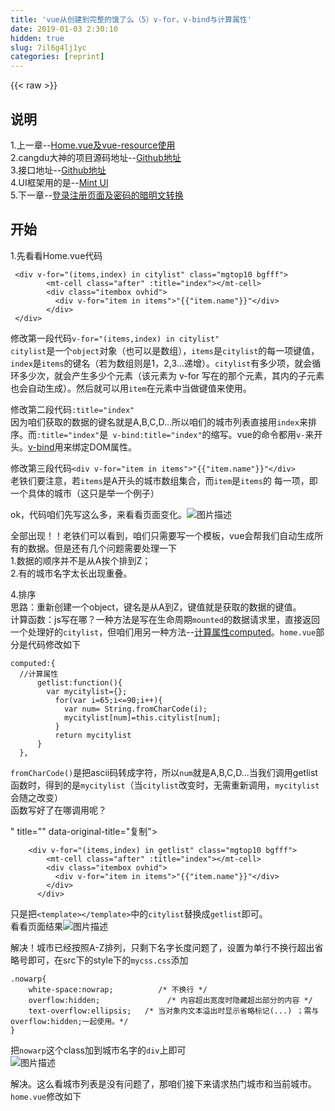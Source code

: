 ```yaml
---
title: 'vue从创建到完整的饿了么（5）v-for，v-bind与计算属性' 
date: 2019-01-03 2:30:10
hidden: true
slug: 7il6g4lj1yc
categories: [reprint]
---
```


{{< raw >}}

                    
<h2 id="articleHeader0">说明</h2>
<p>1.上一章--<a href="https://segmentfault.com/a/1190000010871856">Home.vue及vue-resource使用</a><br>2.cangdu大神的项目源码地址--<a href="https://github.com/bailicangdu/vue2-elm" rel="nofollow noreferrer" target="_blank">Github地址</a><br>3.接口地址--<a href="https://github.com/bailicangdu/node-elm/blob/master/API.md" rel="nofollow noreferrer" target="_blank">Github地址</a><br>4.UI框架用的是--<a href="https://mint-ui.github.io/#!/zh-cn" rel="nofollow noreferrer" target="_blank">Mint UI</a><br>5.下一章--<a href="https://segmentfault.com/a/1190000010889455">登录注册页面及密码的暗明文转换</a></p>
<h2 id="articleHeader1">开始</h2>
<p>1.先看看Home.vue代码</p>
<div class="widget-codetool" style="display:none;">
      <div class="widget-codetool--inner">
      <span class="selectCode code-tool" data-toggle="tooltip" data-placement="top" title="" data-original-title="全选"></span>
      <span type="button" class="copyCode code-tool" data-toggle="tooltip" data-placement="top" data-clipboard-text="<template>
  <div>
    
        <mt-header fixed>
            <span slot=&quot;left&quot;>elm</span>
            <mt-button slot=&quot;right&quot;>登录|</mt-button>
            <mt-button slot=&quot;right&quot;>注册</mt-button>
        </mt-header>
    

    <div class=&quot;padtop40&quot;>
      <div class=&quot;after ih50 padlr10 box bgfff&quot;>
        <span  class=&quot;&quot;>当前选择城市</span>
        <span  class=&quot;right fs0-8 col9f&quot;>定位不准时，请在城市列表选择</span>
      </div>
      <mt-cell  title=&quot;天津&quot; class=&quot;col after&quot; to=&quot;&quot;  is-link  value=&quot;&quot;></mt-cell>

      <div class=&quot;mgtop10 bgfff&quot;>
        <mt-cell class=&quot;after&quot; title=&quot;热门城市&quot;></mt-cell>
        <div class=&quot;itembox ovhid col&quot;>
          <div>天津</div><div>天津</div><div>天津</div><div>天津</div>
          <div>天津</div><div>天津</div><div>天津</div><div>天津</div>
          <div>天津</div><div>天津</div><div>天津</div><div>天津</div>
        </div>        
      </div>         

      <div class=&quot;mgtop10 bgfff&quot;>
        <mt-cell class=&quot;after&quot; title=&quot;A&quot;></mt-cell>
        <div class=&quot;itembox ovhid&quot;>
          <div>天津</div><div>天津</div><div>天津</div><div>天津</div>
          <div>天津</div><div>天津</div><div>天津</div><div>天津</div>
          <div>天津</div><div>天津</div>
        </div>        
      </div>    

    </div>
    
  </div>
</template>

<script>

export default {
  data () {
    return {
     
    }
  },
  component:{
  //注册组件

  },
  mounted:function(){
  //生命周期
      this.$http.get('http://cangdu.org:8001/v1/cities?type=group').then(response => {
        console.log(response);
      }, response => {
        console.log(response);
        
      });
  },
  computed:{
  //计算属性

  },
  methods:{
  //函数

  }
}
</script>

<!-- Add &quot;scoped&quot; attribute to limit CSS to this component only -->
<style scoped>
.itembox>div{
  width:25%;
  float:left;
  text-align:center;
  height:40px;
  line-height:40px;
  box-sizing: border-box;
  border-right:1px solid #e4e4e4;
  border-bottom:1px solid #e4e4e4;
}
.itembox>div:nth-child(4n){
  border-right:0px;
}
</style>" title="" data-original-title="复制"></span>
      <span type="button" class="saveToNote code-tool" data-toggle="tooltip" data-placement="top" title="" data-original-title="放进笔记"></span>
      </div>
      </div><pre class="hljs xml"><code><span class="hljs-tag">&lt;<span class="hljs-name">template</span>&gt;</span>
  <span class="hljs-tag">&lt;<span class="hljs-name">div</span>&gt;</span>
    
        <span class="hljs-tag">&lt;<span class="hljs-name">mt-header</span> <span class="hljs-attr">fixed</span>&gt;</span>
            <span class="hljs-tag">&lt;<span class="hljs-name">span</span> <span class="hljs-attr">slot</span>=<span class="hljs-string">"left"</span>&gt;</span>elm<span class="hljs-tag">&lt;/<span class="hljs-name">span</span>&gt;</span>
            <span class="hljs-tag">&lt;<span class="hljs-name">mt-button</span> <span class="hljs-attr">slot</span>=<span class="hljs-string">"right"</span>&gt;</span>登录|<span class="hljs-tag">&lt;/<span class="hljs-name">mt-button</span>&gt;</span>
            <span class="hljs-tag">&lt;<span class="hljs-name">mt-button</span> <span class="hljs-attr">slot</span>=<span class="hljs-string">"right"</span>&gt;</span>注册<span class="hljs-tag">&lt;/<span class="hljs-name">mt-button</span>&gt;</span>
        <span class="hljs-tag">&lt;/<span class="hljs-name">mt-header</span>&gt;</span>
    

    <span class="hljs-tag">&lt;<span class="hljs-name">div</span> <span class="hljs-attr">class</span>=<span class="hljs-string">"padtop40"</span>&gt;</span>
      <span class="hljs-tag">&lt;<span class="hljs-name">div</span> <span class="hljs-attr">class</span>=<span class="hljs-string">"after ih50 padlr10 box bgfff"</span>&gt;</span>
        <span class="hljs-tag">&lt;<span class="hljs-name">span</span>  <span class="hljs-attr">class</span>=<span class="hljs-string">""</span>&gt;</span>当前选择城市<span class="hljs-tag">&lt;/<span class="hljs-name">span</span>&gt;</span>
        <span class="hljs-tag">&lt;<span class="hljs-name">span</span>  <span class="hljs-attr">class</span>=<span class="hljs-string">"right fs0-8 col9f"</span>&gt;</span>定位不准时，请在城市列表选择<span class="hljs-tag">&lt;/<span class="hljs-name">span</span>&gt;</span>
      <span class="hljs-tag">&lt;/<span class="hljs-name">div</span>&gt;</span>
      <span class="hljs-tag">&lt;<span class="hljs-name">mt-cell</span>  <span class="hljs-attr">title</span>=<span class="hljs-string">"天津"</span> <span class="hljs-attr">class</span>=<span class="hljs-string">"col after"</span> <span class="hljs-attr">to</span>=<span class="hljs-string">""</span>  <span class="hljs-attr">is-link</span>  <span class="hljs-attr">value</span>=<span class="hljs-string">""</span>&gt;</span><span class="hljs-tag">&lt;/<span class="hljs-name">mt-cell</span>&gt;</span>

      <span class="hljs-tag">&lt;<span class="hljs-name">div</span> <span class="hljs-attr">class</span>=<span class="hljs-string">"mgtop10 bgfff"</span>&gt;</span>
        <span class="hljs-tag">&lt;<span class="hljs-name">mt-cell</span> <span class="hljs-attr">class</span>=<span class="hljs-string">"after"</span> <span class="hljs-attr">title</span>=<span class="hljs-string">"热门城市"</span>&gt;</span><span class="hljs-tag">&lt;/<span class="hljs-name">mt-cell</span>&gt;</span>
        <span class="hljs-tag">&lt;<span class="hljs-name">div</span> <span class="hljs-attr">class</span>=<span class="hljs-string">"itembox ovhid col"</span>&gt;</span>
          <span class="hljs-tag">&lt;<span class="hljs-name">div</span>&gt;</span>天津<span class="hljs-tag">&lt;/<span class="hljs-name">div</span>&gt;</span><span class="hljs-tag">&lt;<span class="hljs-name">div</span>&gt;</span>天津<span class="hljs-tag">&lt;/<span class="hljs-name">div</span>&gt;</span><span class="hljs-tag">&lt;<span class="hljs-name">div</span>&gt;</span>天津<span class="hljs-tag">&lt;/<span class="hljs-name">div</span>&gt;</span><span class="hljs-tag">&lt;<span class="hljs-name">div</span>&gt;</span>天津<span class="hljs-tag">&lt;/<span class="hljs-name">div</span>&gt;</span>
          <span class="hljs-tag">&lt;<span class="hljs-name">div</span>&gt;</span>天津<span class="hljs-tag">&lt;/<span class="hljs-name">div</span>&gt;</span><span class="hljs-tag">&lt;<span class="hljs-name">div</span>&gt;</span>天津<span class="hljs-tag">&lt;/<span class="hljs-name">div</span>&gt;</span><span class="hljs-tag">&lt;<span class="hljs-name">div</span>&gt;</span>天津<span class="hljs-tag">&lt;/<span class="hljs-name">div</span>&gt;</span><span class="hljs-tag">&lt;<span class="hljs-name">div</span>&gt;</span>天津<span class="hljs-tag">&lt;/<span class="hljs-name">div</span>&gt;</span>
          <span class="hljs-tag">&lt;<span class="hljs-name">div</span>&gt;</span>天津<span class="hljs-tag">&lt;/<span class="hljs-name">div</span>&gt;</span><span class="hljs-tag">&lt;<span class="hljs-name">div</span>&gt;</span>天津<span class="hljs-tag">&lt;/<span class="hljs-name">div</span>&gt;</span><span class="hljs-tag">&lt;<span class="hljs-name">div</span>&gt;</span>天津<span class="hljs-tag">&lt;/<span class="hljs-name">div</span>&gt;</span><span class="hljs-tag">&lt;<span class="hljs-name">div</span>&gt;</span>天津<span class="hljs-tag">&lt;/<span class="hljs-name">div</span>&gt;</span>
        <span class="hljs-tag">&lt;/<span class="hljs-name">div</span>&gt;</span>        
      <span class="hljs-tag">&lt;/<span class="hljs-name">div</span>&gt;</span>         

      <span class="hljs-tag">&lt;<span class="hljs-name">div</span> <span class="hljs-attr">class</span>=<span class="hljs-string">"mgtop10 bgfff"</span>&gt;</span>
        <span class="hljs-tag">&lt;<span class="hljs-name">mt-cell</span> <span class="hljs-attr">class</span>=<span class="hljs-string">"after"</span> <span class="hljs-attr">title</span>=<span class="hljs-string">"A"</span>&gt;</span><span class="hljs-tag">&lt;/<span class="hljs-name">mt-cell</span>&gt;</span>
        <span class="hljs-tag">&lt;<span class="hljs-name">div</span> <span class="hljs-attr">class</span>=<span class="hljs-string">"itembox ovhid"</span>&gt;</span>
          <span class="hljs-tag">&lt;<span class="hljs-name">div</span>&gt;</span>天津<span class="hljs-tag">&lt;/<span class="hljs-name">div</span>&gt;</span><span class="hljs-tag">&lt;<span class="hljs-name">div</span>&gt;</span>天津<span class="hljs-tag">&lt;/<span class="hljs-name">div</span>&gt;</span><span class="hljs-tag">&lt;<span class="hljs-name">div</span>&gt;</span>天津<span class="hljs-tag">&lt;/<span class="hljs-name">div</span>&gt;</span><span class="hljs-tag">&lt;<span class="hljs-name">div</span>&gt;</span>天津<span class="hljs-tag">&lt;/<span class="hljs-name">div</span>&gt;</span>
          <span class="hljs-tag">&lt;<span class="hljs-name">div</span>&gt;</span>天津<span class="hljs-tag">&lt;/<span class="hljs-name">div</span>&gt;</span><span class="hljs-tag">&lt;<span class="hljs-name">div</span>&gt;</span>天津<span class="hljs-tag">&lt;/<span class="hljs-name">div</span>&gt;</span><span class="hljs-tag">&lt;<span class="hljs-name">div</span>&gt;</span>天津<span class="hljs-tag">&lt;/<span class="hljs-name">div</span>&gt;</span><span class="hljs-tag">&lt;<span class="hljs-name">div</span>&gt;</span>天津<span class="hljs-tag">&lt;/<span class="hljs-name">div</span>&gt;</span>
          <span class="hljs-tag">&lt;<span class="hljs-name">div</span>&gt;</span>天津<span class="hljs-tag">&lt;/<span class="hljs-name">div</span>&gt;</span><span class="hljs-tag">&lt;<span class="hljs-name">div</span>&gt;</span>天津<span class="hljs-tag">&lt;/<span class="hljs-name">div</span>&gt;</span>
        <span class="hljs-tag">&lt;/<span class="hljs-name">div</span>&gt;</span>        
      <span class="hljs-tag">&lt;/<span class="hljs-name">div</span>&gt;</span>    

    <span class="hljs-tag">&lt;/<span class="hljs-name">div</span>&gt;</span>
    
  <span class="hljs-tag">&lt;/<span class="hljs-name">div</span>&gt;</span>
<span class="hljs-tag">&lt;/<span class="hljs-name">template</span>&gt;</span>

<span class="hljs-tag">&lt;<span class="hljs-name">script</span>&gt;</span><span class="javascript">

<span class="hljs-keyword">export</span> <span class="hljs-keyword">default</span> {
  data () {
    <span class="hljs-keyword">return</span> {
     
    }
  },
  <span class="hljs-attr">component</span>:{
  <span class="hljs-comment">//注册组件</span>

  },
  <span class="hljs-attr">mounted</span>:<span class="hljs-function"><span class="hljs-keyword">function</span>(<span class="hljs-params"></span>)</span>{
  <span class="hljs-comment">//生命周期</span>
      <span class="hljs-keyword">this</span>.$http.get(<span class="hljs-string">'http://cangdu.org:8001/v1/cities?type=group'</span>).then(<span class="hljs-function"><span class="hljs-params">response</span> =&gt;</span> {
        <span class="hljs-built_in">console</span>.log(response);
      }, response =&gt; {
        <span class="hljs-built_in">console</span>.log(response);
        
      });
  },
  <span class="hljs-attr">computed</span>:{
  <span class="hljs-comment">//计算属性</span>

  },
  <span class="hljs-attr">methods</span>:{
  <span class="hljs-comment">//函数</span>

  }
}
</span><span class="hljs-tag">&lt;/<span class="hljs-name">script</span>&gt;</span>

<span class="hljs-comment">&lt;!-- Add "scoped" attribute to limit CSS to this component only --&gt;</span>
<span class="hljs-tag">&lt;<span class="hljs-name">style</span> <span class="hljs-attr">scoped</span>&gt;</span><span class="css">
<span class="hljs-selector-class">.itembox</span>&gt;<span class="hljs-selector-tag">div</span>{
  <span class="hljs-attribute">width</span>:<span class="hljs-number">25%</span>;
  <span class="hljs-attribute">float</span>:left;
  <span class="hljs-attribute">text-align</span>:center;
  <span class="hljs-attribute">height</span>:<span class="hljs-number">40px</span>;
  <span class="hljs-attribute">line-height</span>:<span class="hljs-number">40px</span>;
  <span class="hljs-attribute">box-sizing</span>: border-box;
  <span class="hljs-attribute">border-right</span>:<span class="hljs-number">1px</span> solid <span class="hljs-number">#e4e4e4</span>;
  <span class="hljs-attribute">border-bottom</span>:<span class="hljs-number">1px</span> solid <span class="hljs-number">#e4e4e4</span>;
}
<span class="hljs-selector-class">.itembox</span>&gt;<span class="hljs-selector-tag">div</span><span class="hljs-selector-pseudo">:nth-child(4n)</span>{
  <span class="hljs-attribute">border-right</span>:<span class="hljs-number">0px</span>;
}
</span><span class="hljs-tag">&lt;/<span class="hljs-name">style</span>&gt;</span></code></pre>
<p>效果如下<span class="img-wrap"><img data-src="/img/bVTMsh?w=1920&amp;h=1048" src="https://static.alili.tech/img/bVTMsh?w=1920&amp;h=1048" alt="图片描述" title="图片描述" style="cursor: pointer; display: inline;"></span></p>
<p>2.赋值</p>
<p>首先我们要把城市列表的信息先赋值给一个变量，这样我们就可以调用了嘛。<span class="img-wrap"><img data-src="/img/bVTMvq?w=1920&amp;h=1048" src="https://static.alili.tech/img/bVTMvq?w=1920&amp;h=1048" alt="图片描述" title="图片描述" style="cursor: pointer; display: inline;"></span></p>
<p>3.v-for<br>城市列表我们有了，但是我们怎么把它显示到页面呢？难道要用<code>for</code>循环拼接字符串插到页里么？NONONO，那还是操作DOM节点，而VUE的好处之一就是操作数据来控制DOM。循环VUE用的是<a href="https://cn.vuejs.org/v2/guide/list.html#v-for" rel="nofollow noreferrer" target="_blank">v-for</a>，<code>home.vue</code>的html部分代码修改如下</p>
<div class="widget-codetool" style="display:none;">
      <div class="widget-codetool--inner">
      <span class="selectCode code-tool" data-toggle="tooltip" data-placement="top" title="" data-original-title="全选"></span>
      <span type="button" class="copyCode code-tool" data-toggle="tooltip" data-placement="top" data-clipboard-text="<template>
  <div>
    
        <mt-header fixed>
            <span slot=&quot;left&quot;>elm</span>
            <mt-button slot=&quot;right&quot;>登录|</mt-button>
            <mt-button slot=&quot;right&quot;>注册</mt-button>
        </mt-header>
    

    <div class=&quot;padtop40&quot;>
      <div class=&quot;after ih50 padlr10 box bgfff&quot;>
        <span  class=&quot;&quot;>当前选择城市</span>
        <span  class=&quot;right fs0-8 col9f&quot;>定位不准时，请在城市列表选择</span>
      </div>
      <mt-cell  title=&quot;天津&quot; class=&quot;col after&quot; to=&quot;&quot;  is-link  value=&quot;&quot;></mt-cell>

      <div class=&quot;mgtop10 bgfff&quot;>
        <mt-cell class=&quot;after&quot; title=&quot;热门城市&quot;></mt-cell>
        <div class=&quot;itembox ovhid col&quot;>
          <div>天津</div><div>天津</div><div>天津</div><div>天津</div>
          <div>天津</div><div>天津</div><div>天津</div><div>天津</div>
          <div>天津</div><div>天津</div><div>天津</div><div>天津</div>
        </div>        
      </div>         

       <div v-for=&quot;(items,index) in citylist&quot; class=&quot;mgtop10 bgfff&quot;>
        <mt-cell class=&quot;after&quot; :title=&quot;index&quot;></mt-cell>
        <div class=&quot;itembox ovhid&quot;>
          <div v-for=&quot;item in items&quot;>"{{"item.name"}}"</div>
        </div>        
      </div>  

    </div>
    
  </div>
</template>" title="" data-original-title="复制"></span>
      <span type="button" class="saveToNote code-tool" data-toggle="tooltip" data-placement="top" title="" data-original-title="放进笔记"></span>
      </div>
      </div><pre class="hljs django"><code><span class="xml"><span class="hljs-tag">&lt;<span class="hljs-name">template</span>&gt;</span>
  <span class="hljs-tag">&lt;<span class="hljs-name">div</span>&gt;</span>
    
        <span class="hljs-tag">&lt;<span class="hljs-name">mt-header</span> <span class="hljs-attr">fixed</span>&gt;</span>
            <span class="hljs-tag">&lt;<span class="hljs-name">span</span> <span class="hljs-attr">slot</span>=<span class="hljs-string">"left"</span>&gt;</span>elm<span class="hljs-tag">&lt;/<span class="hljs-name">span</span>&gt;</span>
            <span class="hljs-tag">&lt;<span class="hljs-name">mt-button</span> <span class="hljs-attr">slot</span>=<span class="hljs-string">"right"</span>&gt;</span>登录|<span class="hljs-tag">&lt;/<span class="hljs-name">mt-button</span>&gt;</span>
            <span class="hljs-tag">&lt;<span class="hljs-name">mt-button</span> <span class="hljs-attr">slot</span>=<span class="hljs-string">"right"</span>&gt;</span>注册<span class="hljs-tag">&lt;/<span class="hljs-name">mt-button</span>&gt;</span>
        <span class="hljs-tag">&lt;/<span class="hljs-name">mt-header</span>&gt;</span>
    

    <span class="hljs-tag">&lt;<span class="hljs-name">div</span> <span class="hljs-attr">class</span>=<span class="hljs-string">"padtop40"</span>&gt;</span>
      <span class="hljs-tag">&lt;<span class="hljs-name">div</span> <span class="hljs-attr">class</span>=<span class="hljs-string">"after ih50 padlr10 box bgfff"</span>&gt;</span>
        <span class="hljs-tag">&lt;<span class="hljs-name">span</span>  <span class="hljs-attr">class</span>=<span class="hljs-string">""</span>&gt;</span>当前选择城市<span class="hljs-tag">&lt;/<span class="hljs-name">span</span>&gt;</span>
        <span class="hljs-tag">&lt;<span class="hljs-name">span</span>  <span class="hljs-attr">class</span>=<span class="hljs-string">"right fs0-8 col9f"</span>&gt;</span>定位不准时，请在城市列表选择<span class="hljs-tag">&lt;/<span class="hljs-name">span</span>&gt;</span>
      <span class="hljs-tag">&lt;/<span class="hljs-name">div</span>&gt;</span>
      <span class="hljs-tag">&lt;<span class="hljs-name">mt-cell</span>  <span class="hljs-attr">title</span>=<span class="hljs-string">"天津"</span> <span class="hljs-attr">class</span>=<span class="hljs-string">"col after"</span> <span class="hljs-attr">to</span>=<span class="hljs-string">""</span>  <span class="hljs-attr">is-link</span>  <span class="hljs-attr">value</span>=<span class="hljs-string">""</span>&gt;</span><span class="hljs-tag">&lt;/<span class="hljs-name">mt-cell</span>&gt;</span>

      <span class="hljs-tag">&lt;<span class="hljs-name">div</span> <span class="hljs-attr">class</span>=<span class="hljs-string">"mgtop10 bgfff"</span>&gt;</span>
        <span class="hljs-tag">&lt;<span class="hljs-name">mt-cell</span> <span class="hljs-attr">class</span>=<span class="hljs-string">"after"</span> <span class="hljs-attr">title</span>=<span class="hljs-string">"热门城市"</span>&gt;</span><span class="hljs-tag">&lt;/<span class="hljs-name">mt-cell</span>&gt;</span>
        <span class="hljs-tag">&lt;<span class="hljs-name">div</span> <span class="hljs-attr">class</span>=<span class="hljs-string">"itembox ovhid col"</span>&gt;</span>
          <span class="hljs-tag">&lt;<span class="hljs-name">div</span>&gt;</span>天津<span class="hljs-tag">&lt;/<span class="hljs-name">div</span>&gt;</span><span class="hljs-tag">&lt;<span class="hljs-name">div</span>&gt;</span>天津<span class="hljs-tag">&lt;/<span class="hljs-name">div</span>&gt;</span><span class="hljs-tag">&lt;<span class="hljs-name">div</span>&gt;</span>天津<span class="hljs-tag">&lt;/<span class="hljs-name">div</span>&gt;</span><span class="hljs-tag">&lt;<span class="hljs-name">div</span>&gt;</span>天津<span class="hljs-tag">&lt;/<span class="hljs-name">div</span>&gt;</span>
          <span class="hljs-tag">&lt;<span class="hljs-name">div</span>&gt;</span>天津<span class="hljs-tag">&lt;/<span class="hljs-name">div</span>&gt;</span><span class="hljs-tag">&lt;<span class="hljs-name">div</span>&gt;</span>天津<span class="hljs-tag">&lt;/<span class="hljs-name">div</span>&gt;</span><span class="hljs-tag">&lt;<span class="hljs-name">div</span>&gt;</span>天津<span class="hljs-tag">&lt;/<span class="hljs-name">div</span>&gt;</span><span class="hljs-tag">&lt;<span class="hljs-name">div</span>&gt;</span>天津<span class="hljs-tag">&lt;/<span class="hljs-name">div</span>&gt;</span>
          <span class="hljs-tag">&lt;<span class="hljs-name">div</span>&gt;</span>天津<span class="hljs-tag">&lt;/<span class="hljs-name">div</span>&gt;</span><span class="hljs-tag">&lt;<span class="hljs-name">div</span>&gt;</span>天津<span class="hljs-tag">&lt;/<span class="hljs-name">div</span>&gt;</span><span class="hljs-tag">&lt;<span class="hljs-name">div</span>&gt;</span>天津<span class="hljs-tag">&lt;/<span class="hljs-name">div</span>&gt;</span><span class="hljs-tag">&lt;<span class="hljs-name">div</span>&gt;</span>天津<span class="hljs-tag">&lt;/<span class="hljs-name">div</span>&gt;</span>
        <span class="hljs-tag">&lt;/<span class="hljs-name">div</span>&gt;</span>        
      <span class="hljs-tag">&lt;/<span class="hljs-name">div</span>&gt;</span>         

       <span class="hljs-tag">&lt;<span class="hljs-name">div</span> <span class="hljs-attr">v-for</span>=<span class="hljs-string">"(items,index) in citylist"</span> <span class="hljs-attr">class</span>=<span class="hljs-string">"mgtop10 bgfff"</span>&gt;</span>
        <span class="hljs-tag">&lt;<span class="hljs-name">mt-cell</span> <span class="hljs-attr">class</span>=<span class="hljs-string">"after"</span> <span class="hljs-attr">:title</span>=<span class="hljs-string">"index"</span>&gt;</span><span class="hljs-tag">&lt;/<span class="hljs-name">mt-cell</span>&gt;</span>
        <span class="hljs-tag">&lt;<span class="hljs-name">div</span> <span class="hljs-attr">class</span>=<span class="hljs-string">"itembox ovhid"</span>&gt;</span>
          <span class="hljs-tag">&lt;<span class="hljs-name">div</span> <span class="hljs-attr">v-for</span>=<span class="hljs-string">"item in items"</span>&gt;</span></span><span class="hljs-template-variable">"{{"item.name"}}"</span><span class="xml"><span class="hljs-tag">&lt;/<span class="hljs-name">div</span>&gt;</span>
        <span class="hljs-tag">&lt;/<span class="hljs-name">div</span>&gt;</span>        
      <span class="hljs-tag">&lt;/<span class="hljs-name">div</span>&gt;</span>  

    <span class="hljs-tag">&lt;/<span class="hljs-name">div</span>&gt;</span>
    
  <span class="hljs-tag">&lt;/<span class="hljs-name">div</span>&gt;</span>
<span class="hljs-tag">&lt;/<span class="hljs-name">template</span>&gt;</span></span></code></pre>
<p>其实只是把全部城市列表的代码修改如下</p>
<div class="widget-codetool" style="display:none;">
      <div class="widget-codetool--inner">
      <span class="selectCode code-tool" data-toggle="tooltip" data-placement="top" title="" data-original-title="全选"></span>
      <span type="button" class="copyCode code-tool" data-toggle="tooltip" data-placement="top" data-clipboard-text=" <div v-for=&quot;(items,index) in citylist&quot; class=&quot;mgtop10 bgfff&quot;>
        <mt-cell class=&quot;after&quot; :title=&quot;index&quot;></mt-cell>
        <div class=&quot;itembox ovhid&quot;>
          <div v-for=&quot;item in items&quot;>"{{"item.name"}}"</div>
        </div>        
 </div>  " title="" data-original-title="复制"></span>
      <span type="button" class="saveToNote code-tool" data-toggle="tooltip" data-placement="top" title="" data-original-title="放进笔记"></span>
      </div>
      </div><pre class="hljs applescript"><code> &lt;<span class="hljs-keyword">div</span> v-<span class="hljs-keyword">for</span>=<span class="hljs-string">"(items,index) in citylist"</span> <span class="hljs-built_in">class</span>=<span class="hljs-string">"mgtop10 bgfff"</span>&gt;
        &lt;mt-cell <span class="hljs-built_in">class</span>=<span class="hljs-string">"after"</span> :title=<span class="hljs-string">"index"</span>&gt;&lt;/mt-cell&gt;
        &lt;<span class="hljs-keyword">div</span> <span class="hljs-built_in">class</span>=<span class="hljs-string">"itembox ovhid"</span>&gt;
          &lt;<span class="hljs-keyword">div</span> v-<span class="hljs-keyword">for</span>=<span class="hljs-string">"item in items"</span>&gt;"{{"<span class="hljs-built_in">item</span>.<span class="hljs-built_in">name</span>"}}"&lt;/<span class="hljs-keyword">div</span>&gt;
        &lt;/<span class="hljs-keyword">div</span>&gt;        
 &lt;/<span class="hljs-keyword">div</span>&gt;  </code></pre>
<p>修改第一段代码<code>v-for="(items,index) in citylist"</code><br><code>citylist</code>是一个<code>object</code>对象（也可以是数组），<code>items</code>是<code>citylist</code>的每一项键值，<code>index</code>是<code>items</code>的键名（若为数组则是1，2,3...递增）。<code>citylist</code>有多少项，就会循环多少次，就会产生多少个元素（该元素为 v-for 写在的那个元素，其内的子元素也会自动生成）。然后就可以用<code>item</code>在元素中当做键值来使用。</p>
<p>修改第二段代码<code>:title="index"</code><br>因为咱们获取的数据的键名就是A,B,C,D...所以咱们的城市列表直接用<code>index</code>来排序。而<code>:title="index"</code>是<code> v-bind:title="index"</code>的缩写。vue的命令都用<code>v-</code>来开头。<a href="https://cn.vuejs.org/v2/api/#v-bind" rel="nofollow noreferrer" target="_blank">v-bind</a>用来绑定DOM属性。</p>
<p>修改第三段代码<code>&lt;div v-for="item in items"&gt;"{{"item.name"}}"&lt;/div&gt;</code><br>老铁们要注意，若<code>items</code>是A开头的城市数组集合，而<code>item</code>是<code>items</code>的 每一项，即一个具体的城市（这只是举一个例子）</p>
<p>ok，代码咱们先写这么多，来看看页面变化。<span class="img-wrap"><img data-src="/img/bVTMFa?w=1920&amp;h=1048" src="https://static.alili.tech/img/bVTMFa?w=1920&amp;h=1048" alt="图片描述" title="图片描述" style="cursor: pointer; display: inline;"></span></p>
<p>全部出现！！老铁们可以看到，咱们只需要写一个模板，vue会帮我们自动生成所有的数据。但是还有几个问题需要处理一下<br>1.数据的顺序并不是从A挨个排到Z；<br>2.有的城市名字太长出现重叠。</p>
<p>4.排序<br>思路：重新创建一个object，键名是从A到Z，键值就是获取的数据的键值。<br>计算函数：js写在哪？一种方法是写在生命周期<code>mounted</code>的数据请求里，直接返回一个处理好的<code>citylist</code>，但咱们用另一种方法--<a href="https://cn.vuejs.org/v2/guide/computed.html#%E5%9F%BA%E7%A1%80%E4%BE%8B%E5%AD%90" rel="nofollow noreferrer" target="_blank">计算属性computed</a>。<code>home.vue</code>部分是代码修改如下</p>
<div class="widget-codetool" style="display:none;">
      <div class="widget-codetool--inner">
      <span class="selectCode code-tool" data-toggle="tooltip" data-placement="top" title="" data-original-title="全选"></span>
      <span type="button" class="copyCode code-tool" data-toggle="tooltip" data-placement="top" data-clipboard-text="computed:{
  //计算属性
      getlist:function(){
        var mycitylist={};
          for(var i=65;i<=90;i++){
            var num= String.fromCharCode(i);
            mycitylist[num]=this.citylist[num];
          }
          return mycitylist
      }
  }," title="" data-original-title="复制"></span>
      <span type="button" class="saveToNote code-tool" data-toggle="tooltip" data-placement="top" title="" data-original-title="放进笔记"></span>
      </div>
      </div><pre class="hljs dart"><code>computed:{
  <span class="hljs-comment">//计算属性</span>
      getlist:function(){
        <span class="hljs-keyword">var</span> mycitylist={};
          <span class="hljs-keyword">for</span>(<span class="hljs-keyword">var</span> i=<span class="hljs-number">65</span>;i&lt;=<span class="hljs-number">90</span>;i++){
            <span class="hljs-keyword">var</span> <span class="hljs-built_in">num</span>= <span class="hljs-built_in">String</span>.fromCharCode(i);
            mycitylist[<span class="hljs-built_in">num</span>]=<span class="hljs-keyword">this</span>.citylist[<span class="hljs-built_in">num</span>];
          }
          <span class="hljs-keyword">return</span> mycitylist
      }
  },</code></pre>
<p><code>fromCharCode()</code>是把ascii码转成字符，所以<code>num</code>就是A,B,C,D...当我们调用getlist函数时，得到的是<code>mycitylist</code>（当<code>citylist</code>改变时，无需重新调用，<code>mycitylist</code>会随之改变）<br>函数写好了在哪调用呢？</p>
<div class="widget-codetool" style="display:none;">
      <div class="widget-codetool--inner">
      <span class="selectCode code-tool" data-toggle="tooltip" data-placement="top" title="" data-original-title="全选"></span>
      <span type="button" class="copyCode code-tool" data-toggle="tooltip" data-placement="top" data-clipboard-text="    <div v-for=&quot;(items,index) in getlist&quot; class=&quot;mgtop10 bgfff&quot;>
        <mt-cell class=&quot;after&quot; :title=&quot;index&quot;></mt-cell>
        <div class=&quot;itembox ovhid&quot;>
          <div v-for=&quot;item in items&quot;>"{{"item.name"}}"</div>
        </div>        
      </div>  " title="" data-original-title="复制"></span>
      <span type="button" class="saveToNote code-tool" data-toggle="tooltip" data-placement="top" title="" data-original-title="放进笔记"></span>
      </div>
      </div><pre class="hljs applescript"><code>    &lt;<span class="hljs-keyword">div</span> v-<span class="hljs-keyword">for</span>=<span class="hljs-string">"(items,index) in getlist"</span> <span class="hljs-built_in">class</span>=<span class="hljs-string">"mgtop10 bgfff"</span>&gt;
        &lt;mt-cell <span class="hljs-built_in">class</span>=<span class="hljs-string">"after"</span> :title=<span class="hljs-string">"index"</span>&gt;&lt;/mt-cell&gt;
        &lt;<span class="hljs-keyword">div</span> <span class="hljs-built_in">class</span>=<span class="hljs-string">"itembox ovhid"</span>&gt;
          &lt;<span class="hljs-keyword">div</span> v-<span class="hljs-keyword">for</span>=<span class="hljs-string">"item in items"</span>&gt;"{{"<span class="hljs-built_in">item</span>.<span class="hljs-built_in">name</span>"}}"&lt;/<span class="hljs-keyword">div</span>&gt;
        &lt;/<span class="hljs-keyword">div</span>&gt;        
      &lt;/<span class="hljs-keyword">div</span>&gt;  </code></pre>
<p>只是把<code>&lt;template&gt;&lt;/template&gt;</code>中的<code>citylist</code>替换成<code>getlist</code>即可。<br>看看页面结果<span class="img-wrap"><img data-src="/img/bVTMUw?w=1920&amp;h=1048" src="https://static.alili.tech/img/bVTMUw?w=1920&amp;h=1048" alt="图片描述" title="图片描述" style="cursor: pointer; display: inline;"></span></p>
<p>解决！城市已经按照A-Z排列，只剩下名字长度问题了，设置为单行不换行超出省略号即可，在src下的style下的<code>mycss.css</code>添加</p>
<div class="widget-codetool" style="display:none;">
      <div class="widget-codetool--inner">
      <span class="selectCode code-tool" data-toggle="tooltip" data-placement="top" title="" data-original-title="全选"></span>
      <span type="button" class="copyCode code-tool" data-toggle="tooltip" data-placement="top" data-clipboard-text=".nowarp{
    white-space:nowrap;          /* 不换行 */
    overflow:hidden;               /* 内容超出宽度时隐藏超出部分的内容 */
    text-overflow:ellipsis;   /* 当对象内文本溢出时显示省略标记(...) ；需与overflow:hidden;一起使用。*/
}" title="" data-original-title="复制"></span>
      <span type="button" class="saveToNote code-tool" data-toggle="tooltip" data-placement="top" title="" data-original-title="放进笔记"></span>
      </div>
      </div><pre class="hljs css"><code><span class="hljs-selector-class">.nowarp</span>{
    <span class="hljs-attribute">white-space</span>:nowrap;          <span class="hljs-comment">/* 不换行 */</span>
    <span class="hljs-attribute">overflow</span>:hidden;               <span class="hljs-comment">/* 内容超出宽度时隐藏超出部分的内容 */</span>
    <span class="hljs-attribute">text-overflow</span>:ellipsis;   <span class="hljs-comment">/* 当对象内文本溢出时显示省略标记(...) ；需与overflow:hidden;一起使用。*/</span>
}</code></pre>
<p>把<code>nowarp</code>这个class加到城市名字的<code>div</code>上即可<br><span class="img-wrap"><img data-src="/img/bVTMVb?w=379&amp;h=670" src="https://static.alili.tech/img/bVTMVb?w=379&amp;h=670" alt="图片描述" title="图片描述" style="cursor: pointer; display: inline;"></span></p>
<p>解决。这么看城市列表是没有问题了，那咱们接下来请求热门城市和当前城市。<code>home.vue</code>修改如下</p>
<div class="widget-codetool" style="display:none;">
      <div class="widget-codetool--inner">
      <span class="selectCode code-tool" data-toggle="tooltip" data-placement="top" title="" data-original-title="全选"></span>
      <span type="button" class="copyCode code-tool" data-toggle="tooltip" data-placement="top" data-clipboard-text="<template>
  <div>
    
        <mt-header fixed>
            <span slot=&quot;left&quot;>elm</span>
            <mt-button slot=&quot;right&quot;>登录|</mt-button>
            <mt-button slot=&quot;right&quot;>注册</mt-button>
        </mt-header>
    

    <div class=&quot;padtop40&quot;>
      <div class=&quot;after ih50 padlr10 box bgfff&quot;>
        <span  class=&quot;&quot;>当前选择城市</span>
        <span  class=&quot;right fs0-8 col9f&quot;>定位不准时，请在城市列表选择</span>
      </div>
      <mt-cell  :title=&quot;nowcity.name&quot; class=&quot;col after&quot; to=&quot;&quot;  is-link  value=&quot;&quot;></mt-cell>

      <div class=&quot;mgtop10 bgfff&quot;>
        <mt-cell class=&quot;after&quot; title=&quot;热门城市&quot;></mt-cell>
        <div class=&quot;itembox ovhid col&quot;>
          <div v-for=&quot;item in hotcity&quot;>"{{"item.name"}}"</div>
        </div>        
      </div>         

      <div v-for=&quot;(items,index) in getlist&quot; class=&quot;mgtop10 bgfff&quot;>
        <mt-cell class=&quot;after&quot; :title=&quot;index&quot;></mt-cell>
        <div class=&quot;itembox ovhid&quot;>
          <div class=&quot;nowarp&quot; v-for=&quot;item in items&quot;>"{{"item.name"}}"</div>
        </div>        
      </div>  

    </div>
    
  </div>
</template>

<script>

export default {
  data () {
    return {
      citylist:&quot;&quot;,
      hotcity:&quot;&quot;,
      nowcity:&quot;&quot;
    }
  },
  component:{
  //注册组件

  },
  mounted:function(){
  //生命周期
      //城市列表
      this.$http.get('http://cangdu.org:8001/v1/cities?type=group').then(response => {
        console.log(response);
        this.citylist=response.body;
      }, response => {
        console.log(response);
        
      });
      //热门城市
      this.$http.get('http://cangdu.org:8001/v1/cities?type=hot').then(response => {
        console.log(response);
        this.hotcity=response.body;
      }, response => {
        console.log(response);
        
      });
      //定位城市
      this.$http.get('http://cangdu.org:8001/v1/cities?type=guess').then(response => {
        console.log(response);
        this.nowcity=response.body;
      }, response => {
        console.log(response);
        
      });

  },
  computed:{
  //计算属性
      getlist:function(){
        var mycitylist={};
          for(var i=65;i<=90;i++){
            var num= String.fromCharCode(i);
            mycitylist[num]=this.citylist[num];
          }
          return mycitylist
      }
  },
  methods:{
  //函数

  }
}
</script>

<!-- Add &quot;scoped&quot; attribute to limit CSS to this component only -->
<style scoped>
.itembox>div{
  width:25%;
  float:left;
  text-align:center;
  height:40px;
  line-height:40px;
  box-sizing: border-box;
  border-right:1px solid #e4e4e4;
  border-bottom:1px solid #e4e4e4;
}
.itembox>div:nth-child(4n){
  border-right:0px;
}
</style>" title="" data-original-title="复制"></span>
      <span type="button" class="saveToNote code-tool" data-toggle="tooltip" data-placement="top" title="" data-original-title="放进笔记"></span>
      </div>
      </div><pre class="hljs django"><code><span class="xml"><span class="hljs-tag">&lt;<span class="hljs-name">template</span>&gt;</span>
  <span class="hljs-tag">&lt;<span class="hljs-name">div</span>&gt;</span>
    
        <span class="hljs-tag">&lt;<span class="hljs-name">mt-header</span> <span class="hljs-attr">fixed</span>&gt;</span>
            <span class="hljs-tag">&lt;<span class="hljs-name">span</span> <span class="hljs-attr">slot</span>=<span class="hljs-string">"left"</span>&gt;</span>elm<span class="hljs-tag">&lt;/<span class="hljs-name">span</span>&gt;</span>
            <span class="hljs-tag">&lt;<span class="hljs-name">mt-button</span> <span class="hljs-attr">slot</span>=<span class="hljs-string">"right"</span>&gt;</span>登录|<span class="hljs-tag">&lt;/<span class="hljs-name">mt-button</span>&gt;</span>
            <span class="hljs-tag">&lt;<span class="hljs-name">mt-button</span> <span class="hljs-attr">slot</span>=<span class="hljs-string">"right"</span>&gt;</span>注册<span class="hljs-tag">&lt;/<span class="hljs-name">mt-button</span>&gt;</span>
        <span class="hljs-tag">&lt;/<span class="hljs-name">mt-header</span>&gt;</span>
    

    <span class="hljs-tag">&lt;<span class="hljs-name">div</span> <span class="hljs-attr">class</span>=<span class="hljs-string">"padtop40"</span>&gt;</span>
      <span class="hljs-tag">&lt;<span class="hljs-name">div</span> <span class="hljs-attr">class</span>=<span class="hljs-string">"after ih50 padlr10 box bgfff"</span>&gt;</span>
        <span class="hljs-tag">&lt;<span class="hljs-name">span</span>  <span class="hljs-attr">class</span>=<span class="hljs-string">""</span>&gt;</span>当前选择城市<span class="hljs-tag">&lt;/<span class="hljs-name">span</span>&gt;</span>
        <span class="hljs-tag">&lt;<span class="hljs-name">span</span>  <span class="hljs-attr">class</span>=<span class="hljs-string">"right fs0-8 col9f"</span>&gt;</span>定位不准时，请在城市列表选择<span class="hljs-tag">&lt;/<span class="hljs-name">span</span>&gt;</span>
      <span class="hljs-tag">&lt;/<span class="hljs-name">div</span>&gt;</span>
      <span class="hljs-tag">&lt;<span class="hljs-name">mt-cell</span>  <span class="hljs-attr">:title</span>=<span class="hljs-string">"nowcity.name"</span> <span class="hljs-attr">class</span>=<span class="hljs-string">"col after"</span> <span class="hljs-attr">to</span>=<span class="hljs-string">""</span>  <span class="hljs-attr">is-link</span>  <span class="hljs-attr">value</span>=<span class="hljs-string">""</span>&gt;</span><span class="hljs-tag">&lt;/<span class="hljs-name">mt-cell</span>&gt;</span>

      <span class="hljs-tag">&lt;<span class="hljs-name">div</span> <span class="hljs-attr">class</span>=<span class="hljs-string">"mgtop10 bgfff"</span>&gt;</span>
        <span class="hljs-tag">&lt;<span class="hljs-name">mt-cell</span> <span class="hljs-attr">class</span>=<span class="hljs-string">"after"</span> <span class="hljs-attr">title</span>=<span class="hljs-string">"热门城市"</span>&gt;</span><span class="hljs-tag">&lt;/<span class="hljs-name">mt-cell</span>&gt;</span>
        <span class="hljs-tag">&lt;<span class="hljs-name">div</span> <span class="hljs-attr">class</span>=<span class="hljs-string">"itembox ovhid col"</span>&gt;</span>
          <span class="hljs-tag">&lt;<span class="hljs-name">div</span> <span class="hljs-attr">v-for</span>=<span class="hljs-string">"item in hotcity"</span>&gt;</span></span><span class="hljs-template-variable">"{{"item.name"}}"</span><span class="xml"><span class="hljs-tag">&lt;/<span class="hljs-name">div</span>&gt;</span>
        <span class="hljs-tag">&lt;/<span class="hljs-name">div</span>&gt;</span>        
      <span class="hljs-tag">&lt;/<span class="hljs-name">div</span>&gt;</span>         

      <span class="hljs-tag">&lt;<span class="hljs-name">div</span> <span class="hljs-attr">v-for</span>=<span class="hljs-string">"(items,index) in getlist"</span> <span class="hljs-attr">class</span>=<span class="hljs-string">"mgtop10 bgfff"</span>&gt;</span>
        <span class="hljs-tag">&lt;<span class="hljs-name">mt-cell</span> <span class="hljs-attr">class</span>=<span class="hljs-string">"after"</span> <span class="hljs-attr">:title</span>=<span class="hljs-string">"index"</span>&gt;</span><span class="hljs-tag">&lt;/<span class="hljs-name">mt-cell</span>&gt;</span>
        <span class="hljs-tag">&lt;<span class="hljs-name">div</span> <span class="hljs-attr">class</span>=<span class="hljs-string">"itembox ovhid"</span>&gt;</span>
          <span class="hljs-tag">&lt;<span class="hljs-name">div</span> <span class="hljs-attr">class</span>=<span class="hljs-string">"nowarp"</span> <span class="hljs-attr">v-for</span>=<span class="hljs-string">"item in items"</span>&gt;</span></span><span class="hljs-template-variable">"{{"item.name"}}"</span><span class="xml"><span class="hljs-tag">&lt;/<span class="hljs-name">div</span>&gt;</span>
        <span class="hljs-tag">&lt;/<span class="hljs-name">div</span>&gt;</span>        
      <span class="hljs-tag">&lt;/<span class="hljs-name">div</span>&gt;</span>  

    <span class="hljs-tag">&lt;/<span class="hljs-name">div</span>&gt;</span>
    
  <span class="hljs-tag">&lt;/<span class="hljs-name">div</span>&gt;</span>
<span class="hljs-tag">&lt;/<span class="hljs-name">template</span>&gt;</span>

<span class="hljs-tag">&lt;<span class="hljs-name">script</span>&gt;</span><span class="javascript">

<span class="hljs-keyword">export</span> <span class="hljs-keyword">default</span> {
  data () {
    <span class="hljs-keyword">return</span> {
      <span class="hljs-attr">citylist</span>:<span class="hljs-string">""</span>,
      <span class="hljs-attr">hotcity</span>:<span class="hljs-string">""</span>,
      <span class="hljs-attr">nowcity</span>:<span class="hljs-string">""</span>
    }
  },
  <span class="hljs-attr">component</span>:{
  <span class="hljs-comment">//注册组件</span>

  },
  <span class="hljs-attr">mounted</span>:<span class="hljs-function"><span class="hljs-keyword">function</span>(<span class="hljs-params"></span>)</span>{
  <span class="hljs-comment">//生命周期</span>
      <span class="hljs-comment">//城市列表</span>
      <span class="hljs-keyword">this</span>.$http.get(<span class="hljs-string">'http://cangdu.org:8001/v1/cities?type=group'</span>).then(<span class="hljs-function"><span class="hljs-params">response</span> =&gt;</span> {
        <span class="hljs-built_in">console</span>.log(response);
        <span class="hljs-keyword">this</span>.citylist=response.body;
      }, response =&gt; {
        <span class="hljs-built_in">console</span>.log(response);
        
      });
      <span class="hljs-comment">//热门城市</span>
      <span class="hljs-keyword">this</span>.$http.get(<span class="hljs-string">'http://cangdu.org:8001/v1/cities?type=hot'</span>).then(<span class="hljs-function"><span class="hljs-params">response</span> =&gt;</span> {
        <span class="hljs-built_in">console</span>.log(response);
        <span class="hljs-keyword">this</span>.hotcity=response.body;
      }, response =&gt; {
        <span class="hljs-built_in">console</span>.log(response);
        
      });
      <span class="hljs-comment">//定位城市</span>
      <span class="hljs-keyword">this</span>.$http.get(<span class="hljs-string">'http://cangdu.org:8001/v1/cities?type=guess'</span>).then(<span class="hljs-function"><span class="hljs-params">response</span> =&gt;</span> {
        <span class="hljs-built_in">console</span>.log(response);
        <span class="hljs-keyword">this</span>.nowcity=response.body;
      }, response =&gt; {
        <span class="hljs-built_in">console</span>.log(response);
        
      });

  },
  <span class="hljs-attr">computed</span>:{
  <span class="hljs-comment">//计算属性</span>
      getlist:<span class="hljs-function"><span class="hljs-keyword">function</span>(<span class="hljs-params"></span>)</span>{
        <span class="hljs-keyword">var</span> mycitylist={};
          <span class="hljs-keyword">for</span>(<span class="hljs-keyword">var</span> i=<span class="hljs-number">65</span>;i&lt;=<span class="hljs-number">90</span>;i++){
            <span class="hljs-keyword">var</span> num= <span class="hljs-built_in">String</span>.fromCharCode(i);
            mycitylist[num]=<span class="hljs-keyword">this</span>.citylist[num];
          }
          <span class="hljs-keyword">return</span> mycitylist
      }
  },
  <span class="hljs-attr">methods</span>:{
  <span class="hljs-comment">//函数</span>

  }
}
</span><span class="hljs-tag">&lt;/<span class="hljs-name">script</span>&gt;</span>

<span class="hljs-comment">&lt;!-- Add "scoped" attribute to limit CSS to this component only --&gt;</span>
<span class="hljs-tag">&lt;<span class="hljs-name">style</span> <span class="hljs-attr">scoped</span>&gt;</span><span class="css">
<span class="hljs-selector-class">.itembox</span>&gt;<span class="hljs-selector-tag">div</span>{
  <span class="hljs-attribute">width</span>:<span class="hljs-number">25%</span>;
  <span class="hljs-attribute">float</span>:left;
  <span class="hljs-attribute">text-align</span>:center;
  <span class="hljs-attribute">height</span>:<span class="hljs-number">40px</span>;
  <span class="hljs-attribute">line-height</span>:<span class="hljs-number">40px</span>;
  <span class="hljs-attribute">box-sizing</span>: border-box;
  <span class="hljs-attribute">border-right</span>:<span class="hljs-number">1px</span> solid <span class="hljs-number">#e4e4e4</span>;
  <span class="hljs-attribute">border-bottom</span>:<span class="hljs-number">1px</span> solid <span class="hljs-number">#e4e4e4</span>;
}
<span class="hljs-selector-class">.itembox</span>&gt;<span class="hljs-selector-tag">div</span><span class="hljs-selector-pseudo">:nth-child(4n)</span>{
  <span class="hljs-attribute">border-right</span>:<span class="hljs-number">0px</span>;
}
</span><span class="hljs-tag">&lt;/<span class="hljs-name">style</span>&gt;</span></span></code></pre>
<p>页面结果如下<span class="img-wrap"><img data-src="/img/bVTMWs?w=1920&amp;h=1048" src="https://static.alili.tech/img/bVTMWs?w=1920&amp;h=1048" alt="图片描述" title="图片描述" style="cursor: pointer; display: inline;"></span><br>搞定！<code>home.vue</code>大致写完了，剩下就是交互了</p>

                
{{< /raw >}}

# 版权声明
本文资源来源互联网，仅供学习研究使用，版权归该资源的合法拥有者所有，

本文仅用于学习、研究和交流目的。转载请注明出处、完整链接以及原作者。

原作者若认为本站侵犯了您的版权，请联系我们，我们会立即删除！

## 原文标题
vue从创建到完整的饿了么（5）v-for，v-bind与计算属性

## 原文链接
[https://segmentfault.com/a/1190000010873858](https://segmentfault.com/a/1190000010873858)

